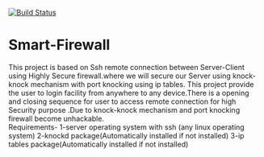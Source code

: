 [![Build Status](https://dev.azure.com/prakshisinghal103/testing2/_apis/build/status/Prakshi10.Smart-Firewall?branchName=master)](https://dev.azure.com/prakshisinghal103/testing2/_build/latest?definitionId=10&branchName=master)
# Smart-Firewall
This project is based on Ssh remote connection between Server-Client using Highly Secure firewall.where we will secure our Server using knock-knock mechanism with port knocking using ip tables. This project provide the user to login facility from anywhere to any device.There is a opening and closing sequence for user to access remote connection for high Security purpose .Due to knock-knock mechanism and port knocking firewall become unhackable.   
Requirements-
1-server operating system with ssh  (any linux operating system)
2-knockd package(Automatically installed if not installed)
3-ip tables package(Automatically installed if not installed)
